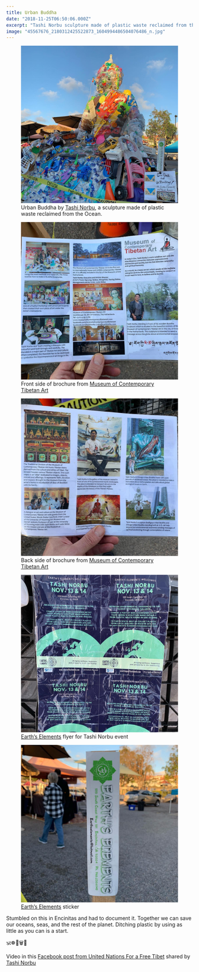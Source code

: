 ```yaml
---
title: Urban Buddha
date: "2018-11-25T06:50:06.000Z"
excerpt: "Tashi Norbu sculpture made of plastic waste reclaimed from the Ocean"
image: "45567676_2180312425522873_1604994486504076486_n.jpg"
---
```


<figure class="mw408">
<img src="45567676_2180312425522873_1604994486504076486_n.jpg"
     alt="Urban Buddha" /><br />
<figcaption>
 Urban Buddha by <a href="https://www.tashinorbu.com">Tashi&nbsp;Norbu</a>, a
 sculpture made of plastic waste reclaimed from the&nbsp;Ocean.
</figcaption>
</figure>

<figure class="mw408">
<img src="46659152_369739176921932_4070943413755909544_n.jpg"
     alt="Front MoCTA brochure" /><br />
<figcaption>
 Front side of brochure from
 <a href="https://www.museumofcontemporarytibetanart.com">Museum of Contemporary Tibetan&nbsp;Art</a>
</figcaption>
</figure>

<figure class="mw408">
<img src="46315695_343470882872305_2587105434259340389_n.jpg"
     alt="Back MoCTA brochure" /><br />
<figcaption>
 Back side of brochure from
 <a href="https://www.museumofcontemporarytibetanart.com">Museum of Contemporary Tibetan&nbsp;Art</a>
</figcaption>
</figure>

<figure class="mw408">
<img src="44711449_2130560267260431_2647641493852178345_n.jpg"
     alt="Earth’s Elements flyer" /><br />
<figcaption>
 <a href="https://www.shopearthselements.com">Earth’s&nbsp;Elements</a> flyer
 for Tashi&nbsp;Norbu&nbsp;event
</figcaption>
</figure>

<figure class="mw408">
<img src="44705479_275770452965371_568056884068284158_n.jpg"
     alt="Earth’s Elements flyer" /><br />
<figcaption>
 <a href="https://www.shopearthselements.com">Earth’s Elements</a> sticker
</figcaption>
</figure>

Stumbled on this in Encinitas and had to document it. Together we can save our
 oceans, seas, and the rest of the planet. Ditching plastic by using as little
 as you can is a&nbsp;start.

🕉☸️💠🗑🌊

Video in this
 [Facebook post from United Nations For a Free&nbsp;Tibet](https://www.facebook.com/219532248180934/posts/1403327093134771/) shared by
 [Tashi&nbsp;Norbu](https://www.facebook.com/TashiNorbuArt/)
